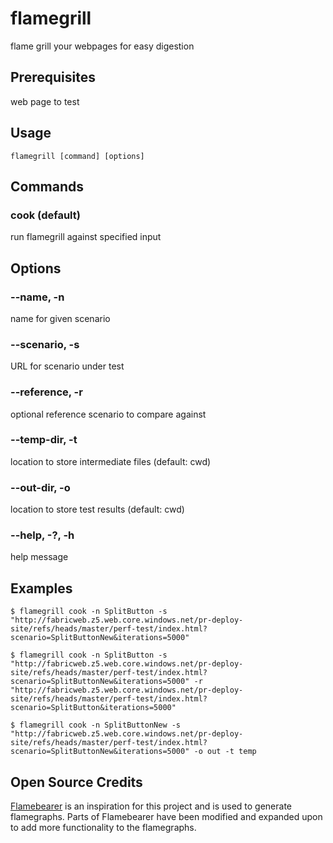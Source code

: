 # flamegrill

flame grill your webpages for easy digestion

## Prerequisites

web page to test

## Usage

```
flamegrill [command] [options]
```

## Commands

### cook (default)

run flamegrill against specified input

## Options

### --name, -n

name for given scenario

### --scenario, -s

URL for scenario under test

### --reference, -r

optional reference scenario to compare against

### --temp-dir, -t

location to store intermediate files (default: cwd)

### --out-dir, -o

location to store test results (default: cwd)

### --help, -?, -h

help message

## Examples

```
$ flamegrill cook -n SplitButton -s "http://fabricweb.z5.web.core.windows.net/pr-deploy-site/refs/heads/master/perf-test/index.html?scenario=SplitButtonNew&iterations=5000"

$ flamegrill cook -n SplitButton -s "http://fabricweb.z5.web.core.windows.net/pr-deploy-site/refs/heads/master/perf-test/index.html?scenario=SplitButtonNew&iterations=5000" -r "http://fabricweb.z5.web.core.windows.net/pr-deploy-site/refs/heads/master/perf-test/index.html?scenario=SplitButton&iterations=5000"

$ flamegrill cook -n SplitButtonNew -s "http://fabricweb.z5.web.core.windows.net/pr-deploy-site/refs/heads/master/perf-test/index.html?scenario=SplitButtonNew&iterations=5000" -o out -t temp
```

## Open Source Credits

[Flamebearer](https://github.com/mapbox/flamebearer) is an inspiration for this project and is used to generate flamegraphs. Parts of Flamebearer have been modified and expanded upon to add more functionality to the flamegraphs.
